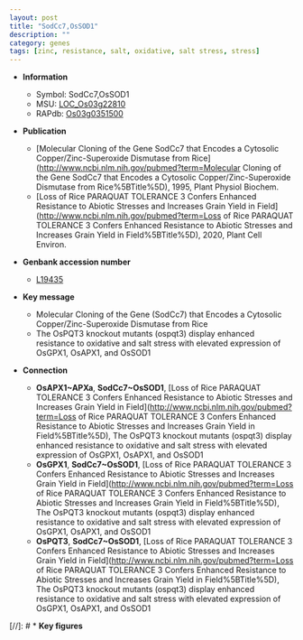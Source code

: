 ```yaml
---
layout: post
title: "SodCc7,OsSOD1"
description: ""
category: genes
tags: [zinc, resistance, salt, oxidative, salt stress, stress]
---
```


* **Information**  
    + Symbol: SodCc7,OsSOD1  
    + MSU: [LOC_Os03g22810](http://rice.plantbiology.msu.edu/cgi-bin/ORF_infopage.cgi?orf=LOC_Os03g22810)  
    + RAPdb: [Os03g0351500](http://rapdb.dna.affrc.go.jp/viewer/gbrowse_details/irgsp1?name=Os03g0351500)  

* **Publication**  
    + [Molecular Cloning of the Gene SodCc7 that Encodes a Cytosolic Copper/Zinc-Superoxide  Dismutase from Rice](http://www.ncbi.nlm.nih.gov/pubmed?term=Molecular Cloning of the Gene SodCc7 that Encodes a Cytosolic Copper/Zinc-Superoxide  Dismutase from Rice%5BTitle%5D), 1995, Plant Physiol Biochem.
    + [Loss of Rice PARAQUAT TOLERANCE 3 Confers Enhanced Resistance to Abiotic Stresses and Increases Grain Yield in Field](http://www.ncbi.nlm.nih.gov/pubmed?term=Loss of Rice PARAQUAT TOLERANCE 3 Confers Enhanced Resistance to Abiotic Stresses and Increases Grain Yield in Field%5BTitle%5D), 2020, Plant Cell Environ.

* **Genbank accession number**  
    + [L19435](http://www.ncbi.nlm.nih.gov/nuccore/L19435)

* **Key message**  
    + Molecular Cloning of the Gene (SodCc7) that Encodes a Cytosolic Copper/Zinc-Superoxide  Dismutase from Rice
    + The OsPQT3 knockout mutants (ospqt3) display enhanced resistance to oxidative and salt stress with elevated expression of OsGPX1, OsAPX1, and OsSOD1

* **Connection**  
    + __OsAPX1~APXa__, __SodCc7~OsSOD1__, [Loss of Rice PARAQUAT TOLERANCE 3 Confers Enhanced Resistance to Abiotic Stresses and Increases Grain Yield in Field](http://www.ncbi.nlm.nih.gov/pubmed?term=Loss of Rice PARAQUAT TOLERANCE 3 Confers Enhanced Resistance to Abiotic Stresses and Increases Grain Yield in Field%5BTitle%5D),  The OsPQT3 knockout mutants (ospqt3) display enhanced resistance to oxidative and salt stress with elevated expression of OsGPX1, OsAPX1, and OsSOD1
    + __OsGPX1__, __SodCc7~OsSOD1__, [Loss of Rice PARAQUAT TOLERANCE 3 Confers Enhanced Resistance to Abiotic Stresses and Increases Grain Yield in Field](http://www.ncbi.nlm.nih.gov/pubmed?term=Loss of Rice PARAQUAT TOLERANCE 3 Confers Enhanced Resistance to Abiotic Stresses and Increases Grain Yield in Field%5BTitle%5D),  The OsPQT3 knockout mutants (ospqt3) display enhanced resistance to oxidative and salt stress with elevated expression of OsGPX1, OsAPX1, and OsSOD1
    + __OsPQT3__, __SodCc7~OsSOD1__, [Loss of Rice PARAQUAT TOLERANCE 3 Confers Enhanced Resistance to Abiotic Stresses and Increases Grain Yield in Field](http://www.ncbi.nlm.nih.gov/pubmed?term=Loss of Rice PARAQUAT TOLERANCE 3 Confers Enhanced Resistance to Abiotic Stresses and Increases Grain Yield in Field%5BTitle%5D),  The OsPQT3 knockout mutants (ospqt3) display enhanced resistance to oxidative and salt stress with elevated expression of OsGPX1, OsAPX1, and OsSOD1

[//]: # * **Key figures**  


